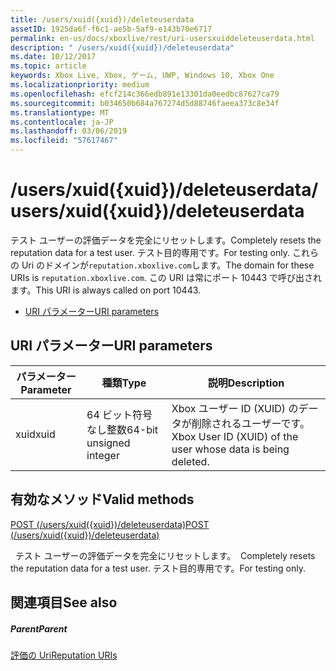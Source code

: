 ```yaml
---
title: /users/xuid({xuid})/deleteuserdata
assetID: 1925da6f-f6c1-ae5b-5af9-e143b70e6717
permalink: en-us/docs/xboxlive/rest/uri-usersxuiddeleteuserdata.html
description: " /users/xuid({xuid})/deleteuserdata"
ms.date: 10/12/2017
ms.topic: article
keywords: Xbox Live, Xbox, ゲーム, UWP, Windows 10, Xbox One
ms.localizationpriority: medium
ms.openlocfilehash: efcf214c366edb891e13301da0eedbc87627ca79
ms.sourcegitcommit: b034650b684a767274d5d88746faeea373c8e34f
ms.translationtype: MT
ms.contentlocale: ja-JP
ms.lasthandoff: 03/06/2019
ms.locfileid: "57617467"
---
```

# <a name="usersxuidxuiddeleteuserdata"></a><span data-ttu-id="9c89b-104">/users/xuid({xuid})/deleteuserdata</span><span class="sxs-lookup"><span data-stu-id="9c89b-104">/users/xuid({xuid})/deleteuserdata</span></span>
<span data-ttu-id="9c89b-105">テスト ユーザーの評価データを完全にリセットします。</span><span class="sxs-lookup"><span data-stu-id="9c89b-105">Completely resets the reputation data for a test user.</span></span> <span data-ttu-id="9c89b-106">テスト目的専用です。</span><span class="sxs-lookup"><span data-stu-id="9c89b-106">For testing only.</span></span> <span data-ttu-id="9c89b-107">これらの Uri のドメインが`reputation.xboxlive.com`します。</span><span class="sxs-lookup"><span data-stu-id="9c89b-107">The domain for these URIs is `reputation.xboxlive.com`.</span></span> <span data-ttu-id="9c89b-108">この URI は常にポート 10443 で呼び出されます。</span><span class="sxs-lookup"><span data-stu-id="9c89b-108">This URI is always called on port 10443.</span></span>
 
  * [<span data-ttu-id="9c89b-109">URI パラメーター</span><span class="sxs-lookup"><span data-stu-id="9c89b-109">URI parameters</span></span>](#ID4EV)
 
<a id="ID4EV"></a>

 
## <a name="uri-parameters"></a><span data-ttu-id="9c89b-110">URI パラメーター</span><span class="sxs-lookup"><span data-stu-id="9c89b-110">URI parameters</span></span>
 
| <span data-ttu-id="9c89b-111">パラメーター</span><span class="sxs-lookup"><span data-stu-id="9c89b-111">Parameter</span></span>| <span data-ttu-id="9c89b-112">種類</span><span class="sxs-lookup"><span data-stu-id="9c89b-112">Type</span></span>| <span data-ttu-id="9c89b-113">説明</span><span class="sxs-lookup"><span data-stu-id="9c89b-113">Description</span></span>| 
| --- | --- | --- | 
| <span data-ttu-id="9c89b-114">xuid</span><span class="sxs-lookup"><span data-stu-id="9c89b-114">xuid</span></span>| <span data-ttu-id="9c89b-115">64 ビット符号なし整数</span><span class="sxs-lookup"><span data-stu-id="9c89b-115">64-bit unsigned integer</span></span>| <span data-ttu-id="9c89b-116">Xbox ユーザー ID (XUID) のデータが削除されるユーザーです。</span><span class="sxs-lookup"><span data-stu-id="9c89b-116">Xbox User ID (XUID) of the user whose data is being deleted.</span></span>| 
  
<a id="ID4EYB"></a>

 
## <a name="valid-methods"></a><span data-ttu-id="9c89b-117">有効なメソッド</span><span class="sxs-lookup"><span data-stu-id="9c89b-117">Valid methods</span></span>

[<span data-ttu-id="9c89b-118">POST (/users/xuid({xuid})/deleteuserdata)</span><span class="sxs-lookup"><span data-stu-id="9c89b-118">POST (/users/xuid({xuid})/deleteuserdata)</span></span>](uri-usersxuiddeleteuserdatapost.md)

<span data-ttu-id="9c89b-119">&nbsp;&nbsp;テスト ユーザーの評価データを完全にリセットします。</span><span class="sxs-lookup"><span data-stu-id="9c89b-119">&nbsp;&nbsp;Completely resets the reputation data for a test user.</span></span> <span data-ttu-id="9c89b-120">テスト目的専用です。</span><span class="sxs-lookup"><span data-stu-id="9c89b-120">For testing only.</span></span>
 
<a id="ID4ECC"></a>

 
## <a name="see-also"></a><span data-ttu-id="9c89b-121">関連項目</span><span class="sxs-lookup"><span data-stu-id="9c89b-121">See also</span></span>
 
<a id="ID4EEC"></a>

 
##### <a name="parent"></a><span data-ttu-id="9c89b-122">Parent</span><span class="sxs-lookup"><span data-stu-id="9c89b-122">Parent</span></span> 

[<span data-ttu-id="9c89b-123">評価の Uri</span><span class="sxs-lookup"><span data-stu-id="9c89b-123">Reputation URIs</span></span>](atoc-reference-reputation.md)

   